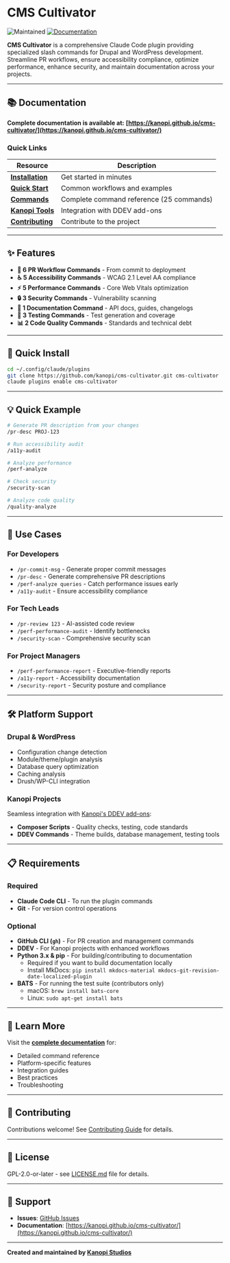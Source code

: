 # CMS Cultivator

![Maintained](https://img.shields.io/maintenance/yes/2025.svg)
[![Documentation](https://img.shields.io/badge/docs-mkdocs-blue.svg)](https://kanopi.github.io/cms-cultivator/)

**CMS Cultivator** is a comprehensive Claude Code plugin providing specialized slash commands for Drupal and WordPress development. Streamline PR workflows, ensure accessibility compliance, optimize performance, enhance security, and maintain documentation across your projects.

---

## 📚 Documentation

**Complete documentation is available at:** **[https://kanopi.github.io/cms-cultivator/](https://kanopi.github.io/cms-cultivator/)**

### Quick Links

| Resource | Description |
|----------|-------------|
| **[Installation](https://kanopi.github.io/cms-cultivator/installation/)** | Get started in minutes |
| **[Quick Start](https://kanopi.github.io/cms-cultivator/quick-start/)** | Common workflows and examples |
| **[Commands](https://kanopi.github.io/cms-cultivator/commands/overview/)** | Complete command reference (25 commands) |
| **[Kanopi Tools](https://kanopi.github.io/cms-cultivator/kanopi-tools/overview/)** | Integration with DDEV add-ons |
| **[Contributing](https://kanopi.github.io/cms-cultivator/contributing/)** | Contribute to the project |

---

## ✨ Features

- **🔄 6 PR Workflow Commands** - From commit to deployment
- **♿ 5 Accessibility Commands** - WCAG 2.1 Level AA compliance
- **⚡ 5 Performance Commands** - Core Web Vitals optimization
- **🔒 3 Security Commands** - Vulnerability scanning
- **📝 1 Documentation Command** - API docs, guides, changelogs
- **🧪 3 Testing Commands** - Test generation and coverage
- **📊 2 Code Quality Commands** - Standards and technical debt

---

## 🚀 Quick Install

```bash
cd ~/.config/claude/plugins
git clone https://github.com/kanopi/cms-cultivator.git cms-cultivator
claude plugins enable cms-cultivator
```

---

## 💡 Quick Example

```bash
# Generate PR description from your changes
/pr-desc PROJ-123

# Run accessibility audit
/a11y-audit

# Analyze performance
/perf-analyze

# Check security
/security-scan

# Analyze code quality
/quality-analyze
```

---

## 🎯 Use Cases

### For Developers
- `/pr-commit-msg` - Generate proper commit messages
- `/pr-desc` - Generate comprehensive PR descriptions
- `/perf-analyze queries` - Catch performance issues early
- `/a11y-audit` - Ensure accessibility compliance

### For Tech Leads
- `/pr-review 123` - AI-assisted code review
- `/perf-performance-audit` - Identify bottlenecks
- `/security-scan` - Comprehensive security scan

### For Project Managers
- `/perf-performance-report` - Executive-friendly reports
- `/a11y-report` - Accessibility documentation
- `/security-report` - Security posture and compliance

---

## 🛠 Platform Support

### Drupal & WordPress
- Configuration change detection
- Module/theme/plugin analysis
- Database query optimization
- Caching analysis
- Drush/WP-CLI integration

### Kanopi Projects
Seamless integration with [Kanopi's DDEV add-ons](https://kanopi.github.io/cms-cultivator/kanopi-tools/overview/):

- **Composer Scripts** - Quality checks, testing, code standards
- **DDEV Commands** - Theme builds, database management, testing tools

---

## 📋 Requirements

### Required

- **Claude Code CLI** - To run the plugin commands
- **Git** - For version control operations

### Optional

- **GitHub CLI (`gh`)** - For PR creation and management commands
- **DDEV** - For Kanopi projects with enhanced workflows
- **Python 3.x & pip** - For building/contributing to documentation
  - Required if you want to build documentation locally
  - Install MkDocs: `pip install mkdocs-material mkdocs-git-revision-date-localized-plugin`
- **BATS** - For running the test suite (contributors only)
  - macOS: `brew install bats-core`
  - Linux: `sudo apt-get install bats`

---

## 📖 Learn More

Visit the **[complete documentation](https://kanopi.github.io/cms-cultivator/)** for:

- Detailed command reference
- Platform-specific features
- Integration guides
- Best practices
- Troubleshooting

---

## 🤝 Contributing

Contributions welcome! See [Contributing Guide](https://kanopi.github.io/cms-cultivator/contributing/) for details.

---

## 📄 License

GPL-2.0-or-later - see [LICENSE.md](LICENSE.md) file for details.

---

## 💬 Support

- **Issues**: [GitHub Issues](https://github.com/kanopi/cms-cultivator/issues)
- **Documentation**: [https://kanopi.github.io/cms-cultivator/](https://kanopi.github.io/cms-cultivator/)

---

**Created and maintained by [Kanopi Studios](https://kanopi.com)**
